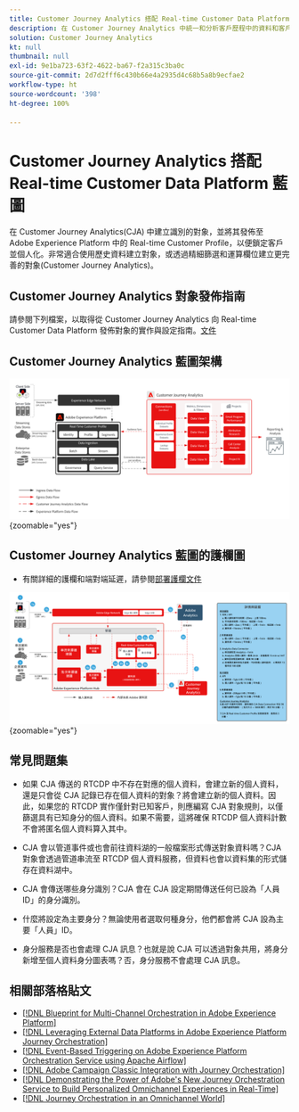 ```yaml
---
title: Customer Journey Analytics 搭配 Real-time Customer Data Platform 藍圖
description: 在 Customer Journey Analytics 中統一和分析客戶歷程中的資料和客戶行為，從 CJA 向 RTCDP 發佈對象
solution: Customer Journey Analytics
kt: null
thumbnail: null
exl-id: 9e1ba723-63f2-4622-ba67-f2a315c3ba0c
source-git-commit: 2d7d2fff6c430b66e4a2935d4c68b5a8b9ecfae2
workflow-type: ht
source-wordcount: '398'
ht-degree: 100%

---
```


# Customer Journey Analytics 搭配 Real-time Customer Data Platform 藍圖

在 Customer Journey Analytics(CJA) 中建立識別的對象，並將其發佈至 Adobe Experience Platform 中的 Real-time Customer Profile，以便鎖定客戶並個人化。非常適合使用歷史資料建立對象，或透過精細篩選和運算欄位建立更完善的對象(Customer Journey Analytics)。

## Customer Journey Analytics 對象發佈指南

請參閱下列檔案，以取得從 Customer Journey Analytics 向 Real-time Customer Data Platform 發佈對象的實作與設定指南。[文件](https://experienceleague.adobe.com/docs/analytics-platform/using/cja-components/audiences/publish.html?lang=zh-Hant)

## Customer Journey Analytics 藍圖架構

![架構圖](assets/CJA.svg){zoomable=&quot;yes&quot;}

## Customer Journey Analytics 藍圖的護欄圖

* 有關詳細的護欄和端對端延遲，請參閱[部署護欄文件](../experience-platform/deployment/guardrails.md)

![護欄圖](../experience-platform/assets/CJA_guardrails.svg){zoomable=&quot;yes&quot;}

## 常見問題集

* 如果 CJA 傳送的 RTCDP 中不存在對應的個人資料，會建立新的個人資料，還是只會從 CJA 記錄已存在個人資料的對象？將會建立新的個人資料。因此，如果您的 RTCDP 實作僅針對已知客戶，則應編寫 CJA 對象規則，以僅篩選具有已知身分的個人資料。如果不需要，這將確保 RTCDP 個人資料計數不會將匿名個人資料算入其中。

* CJA 會以管道事件或也會前往資料湖的一般檔案形式傳送對象資料嗎？CJA 對象會透過管道串流至 RTCDP 個人資料服務，但資料也會以資料集的形式儲存在資料湖中。

* CJA 會傳送哪些身分識別？CJA 會在 CJA 設定期間傳送任何已設為「人員 ID」的身分識別。

* 什麼將設定為主要身分？無論使用者選取何種身分，他們都會將 CJA 設為主要「人員」ID。

* 身分服務是否也會處理 CJA 訊息？也就是說 CJA 可以透過對象共用，將身分新增至個人資料身分圖表嗎？否，身分服務不會處理 CJA 訊息。

## 相關部落格貼文

* [[!DNL Blueprint for Multi-Channel Orchestration in Adobe Experience Platform]](https://medium.com/adobetech/blueprint-for-multi-channel-orchestration-in-adobe-experience-platform-c68317e94184)
* [[!DNL Leveraging External Data Platforms in Adobe Experience Platform Journey Orchestration]](https://medium.com/adobetech/leveraging-external-data-platforms-in-adobe-experience-platform-journey-orchestration-54fc6134fe17)
* [[!DNL Event-Based Triggering on Adobe Experience Platform Orchestration Service using Apache Airflow]](https://medium.com/adobetech/event-based-triggering-on-adobe-experience-platform-orchestration-service-using-apache-airflow-8607b28251f1)
* [[!DNL Adobe Campaign Classic Integration with Journey Orchestration]](https://medium.com/adobetech/adobe-campaign-classic-integration-with-journey-orchestration-ae577653281)
* [[!DNL Demonstrating the Power of Adobe's New Journey Orchestration Service to Build Personalized Omnichannel Experiences in Real-Time]](https://medium.com/adobetech/demonstrating-the-power-of-adobes-new-journey-orchestration-service-to-build-personalized-aa60d88cd34)
* [[!DNL Journey Orchestration in an Omnichannel World]](https://medium.com/adobetech/journey-orchestration-in-an-omnichannel-world-3a2d32d556d9)
